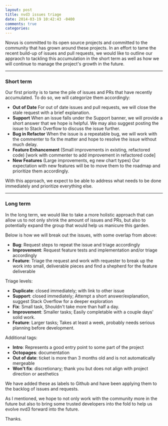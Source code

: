 ```yaml
---
layout: post
title: nvd3 issues triage
date: 2014-03-19 10:42:43 -0400
comments: true
categories:
---
```


Novus is committed to its open source projects and committed to the community that has grown around these projects. In an effort to tame the recent build-up of issues and pull requests, we would like to outline our appraoch to tackling this accumulation in the short term as well as how we will continue to manage the project's growth in the future.

---
### Short term

Our first priority is to tame the pile of issues and PRs that have recently accumulated. To do so, we will categorize them accordingly:

- **Out of Date**
  For out of date issues and pull requests, we will close the stale request with a brief explanation.
- **Support**
  When an issue falls under the Support banner, we will provide a short answer that we hope is helpful. We may also suggest posting the issue to Stack Overflow to discuss the issue further.
- **Bug in Refactor**
  When the issue is a repeatable bug, we will work with the commenter to fix the matter and hope to resolve the issue without much delay.
- **Feature Enhancement** (Small improvements in existing, refactored code)
  [work with commenter to add improvement in refactored code]
- **New Features** (Large improvements, eg new chart types)
  Our expectation with new features will be to move them to the roadmap and prioritize them accordingly.

With this approach, we expect to be able to address what needs to be done immediately and prioritize everything else.

---
### Long term

In the long term, we would like to take a more holistic approach that can allow us to not only shrink the amount of issues and PRs, but also to potentially expand the group that would help us manicure this garden.

Below is how we will break out the issues, with some overlap from above:

- **Bug**: Request steps to repeat the issue and triage accordingly
- **Improvement**: Request feature tests and implementation and/or triage accordingly
- **Feature**: Triage the request and work with requester to break up the work into small, deliverable pieces and find a shepherd for the feature deliverable

Triage levels:
- **Duplicate**: closed immediately; with link to other issue
- **Support**: closed immediately; Attempt a short answer/explanation, suggest Stack Overflow for a deeper exploration
- **Fix**: Small task, Shouldn't take more than half a day.
- **Improvement**: Smaller tasks; Easily completable with a couple days' solid work.
- **Feature**: Larger tasks; Takes at least a week, probably needs serious planning before development.

Additional tags:
- **Intro**: Represents a good entry point to some part of the project
- **Octopages**: documentation
- **Out of date**: ticket is more than 3 months old and is not automatically mergeable
- **Won't fix**: discretionary; thank you but does not align with project direction or aesthetics

We have added these as labels to Github and have been applying them to the backlog of issues and requests.

As I mentioned, we hope to not only work with the community more in the future but also to bring some trusted developers into the fold to help us evolve nvd3 forward into the future.


Thanks.
